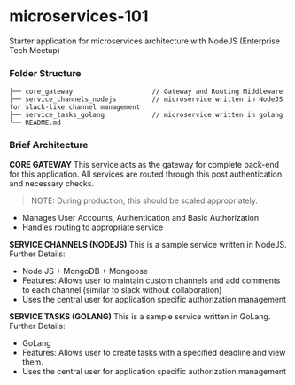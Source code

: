 # microservices-101

Starter application for microservices architecture with NodeJS (Enterprise Tech Meetup)

### Folder Structure

```
├── core_gateway                    // Gateway and Routing Middleware
├── service_channels_nodejs         // microservice written in NodeJS for slack-like channel management
├── service_tasks_golang            // microservice written in golang
└── README.md
```

### Brief Architecture

**CORE GATEWAY**
This service acts as the gateway for complete back-end for this application. All services are routed through this post authentication and necessary checks.

> NOTE: During production, this should be scaled appropriately.

- Manages User Accounts, Authentication and Basic Authorization
- Handles routing to appropriate service

**SERVICE CHANNELS (NODEJS)**
This is a sample service written in NodeJS. Further Details:

- Node JS + MongoDB + Mongoose
- Features: Allows user to maintain custom channels and add comments to each channel (similar to slack without collaboration)
- Uses the central user for application specific authorization management

**SERVICE TASKS (GOLANG)**
This is a sample service written in GoLang. Further Details:

- GoLang
- Features: Allows user to create tasks with a specified deadline and view them.
- Uses the central user for application specific authorization management
